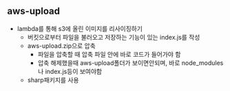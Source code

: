 ## aws-upload
- lambda를 통해 s3에 올린 이미지를 리사이징하기
    - 버킷으로부터 파일을 불러오고 저장하는 기능이 있는 index.js를 작성
    - aws-upload.zip으로 압축
        - 파일을 압축할 때 압축 파일 안에 바로 코드가 들어가야 함
        - 압축 해제했을때 aws-upload폴더가 보이면안되며, 바로 node_modules나 index.js등이 보여야함
    - sharp패키지를 사용